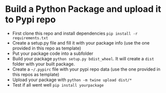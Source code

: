 # Build a Python Package and upload it to Pypi repo

 - First clone this repo and install dependencies `pip install -r requirements.txt`
 - Create a setup.py file and fill it with your package info (use the one provided in this repo as template)
 - Put your package code into a subfolder
 - Build your package `python setup.py bdist_wheel`. It will create a `dist` folder with your built package.
 - Create a `~/.pypirc` file with your pypi repo data (use the one provided in this repos as template)
 - Upload your package with `python -m twine upload dist/*`
 - Test if all went well `pip install yourpackage`
